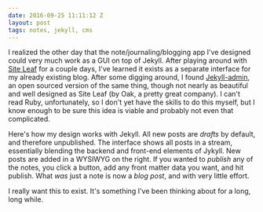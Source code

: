 ```yaml
---
date: 2016-09-25 11:11:12 Z
layout: post
tags: notes, jekyll, cms
---
```


I realized the other day that the note/journaling/blogging app I've designed could very much work as a GUI on top of Jekyll. After playing around with [Site Leaf](https://www.siteleaf.com/) for a couple days, I've learned it exists as a separate interface for my already existing blog. After some digging around, I found [Jekyll-admin](https://jekyll.github.io/jekyll-admin/), an open sourced version of the same thing, though not nearly as beautiful and well designed as Site Leaf (by Oak, a pretty great company). I can't read Ruby, unfortunately, so I don't yet have the skills to do this myself, but I know enough to be sure this idea is viable and probably not even that complicated.

Here's how my design works with Jekyll. All new posts are *drafts* by default, and therefore unpublished. The interface shows all posts in a stream, essentially blending the backend and front-end elements of Jykyll. New posts are added in a WYSIWYG on the right. If you wanted to *publish* any of the notes, you click a button, add any front matter data you want, and hit publish. What *was* just a note is now a *blog post*, and with very little effort. 

I really want this to exist. It's something I've been thinking about for a long, long while.
